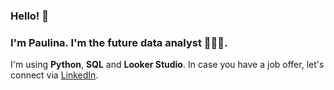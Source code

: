 ### Hello! 👋
### I'm Paulina. I'm the future data analyst 👩🏻‍💻. 

I'm using **Python**, **SQL** and **Looker Studio**. In case you have a job offer, let's connect via [LinkedIn](www.linkedin.com/in/paulina-katkauskaite).

